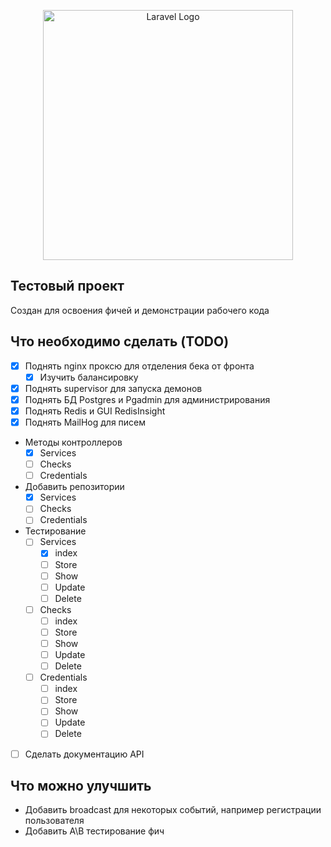 <p align="center">
<img src="https://raw.githubusercontent.com/laravel/art/master/logo-lockup/5%20SVG/2%20CMYK/1%20Full%20Color/laravel-logolockup-cmyk-red.svg" width="400" alt="Laravel Logo">
</p>

## Тестовый проект

Создан для освоения фичей и демонстрации рабочего кода

## Что необходимо сделать (TODO)

- [x] Поднять nginx проксю для отделения бека от фронта
    - [x] Изучить балансировку
- [x] Поднять supervisor для запуска демонов
- [x] Поднять БД Postgres и Pgadmin для администрирования
- [x] Поднять Redis и GUI RedisInsight
- [x] Поднять MailHog для писем

- Методы контроллеров
    - [x] Services
    - [ ] Checks
    - [ ] Credentials
- Добавить репозитории
    - [x] Services
    - [ ] Checks
    - [ ] Credentials
- Тестирование
    - [ ] Services
        - [x] index
        - [ ] Store
        - [ ] Show
        - [ ] Update
        - [ ] Delete
    - [ ] Checks
        - [ ] index
        - [ ] Store
        - [ ] Show
        - [ ] Update
        - [ ] Delete
    - [ ] Credentials
        - [ ] index
        - [ ] Store
        - [ ] Show
        - [ ] Update
        - [ ] Delete
- [ ] Сделать документацию API

## Что можно улучшить

- Добавить broadcast для некоторых событий, например регистрации пользователя
- Добавить A\B тестирование фич
